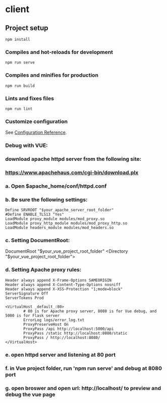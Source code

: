 # client

## Project setup
```
npm install
```

### Compiles and hot-reloads for development
```
npm run serve
```

### Compiles and minifies for production
```
npm run build
```

### Lints and fixes files
```
npm run lint
```

### Customize configuration
See [Configuration Reference](https://cli.vuejs.org/config/).

### Debug with VUE:
### download apache httpd server from the following site:
### https://www.apachehaus.com/cgi-bin/download.plx

### a. Open $apache_home/conf/httpd.conf
### b. Be sure the following settings:
    Define SRVROOT "$your_apache_server_root_folder"
    #Define ENABLE_TLS13 "Yes"
    LoadModule proxy_module modules/mod_proxy.so
    LoadModule proxy_http_module modules/mod_proxy_http.so
    LoadModule headers_module modules/mod_headers.so
### c. Setting DocumentRoot:
  DocumentRoot "$your_vue_project_root_folder"
  <Directory "$your_vue_project_root_folder">

### d. Setting Apache proxy rules:
    Header always append X-Frame-Options SAMEORIGIN
    Header always append X-Content-Type-Options nosniff
    Header always append X-XSS-Protection "1;mode=block"
    ServerSignature Off
    ServerTokens Prod

    <VirtualHost _default_:80>
            # 80 is for Apache proxy server, 8080 is for Vue debug, and 5000 is for Flask server
            ErrorLog logs/error_log.txt
            ProxyPreserveHost On
            ProxyPass /api http://localhost:5000/api
            ProxyPass /static http://localhost:8080/static
            ProxyPass / http://localhost:8080/
    </VirtualHost>
### e. open httpd server and listening at 80 port
### f. in Vue project folder, run 'npm run serve' and debug at 8080 port
### g. open broswer and open url: http://localhost/ to preview and debug the vue page